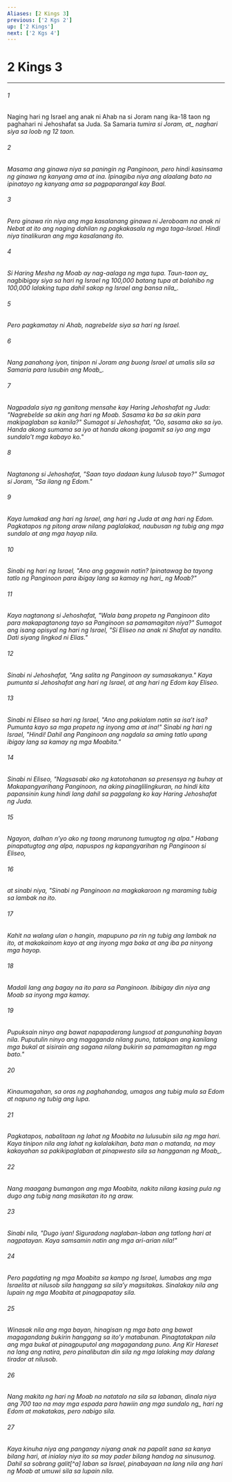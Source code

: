 ```yaml
---
Aliases: [2 Kings 3]
previous: ['2 Kgs 2']
up: ['2 Kings']
next: ['2 Kgs 4']
---
```

# 2 Kings 3

***






















###### 1 










Naging hari ng Israel ang anak ni Ahab na si Joram nang ika-18 taon ng paghahari ni Jehoshafat sa Juda. Sa Samaria <i class="trans-change">tumira si Joram, at_ naghari siya sa loob ng 12 taon. 





















###### 2 










Masama ang ginawa niya sa paningin ng Panginoon, pero hindi kasinsama ng ginawa ng kanyang ama at ina. Ipinagiba niya ang alaalang bato na ipinatayo ng kanyang ama sa pagpaparangal kay Baal. 





















###### 3 










Pero ginawa rin niya ang mga kasalanang ginawa ni Jeroboam na anak ni Nebat at ito ang naging dahilan ng pagkakasala ng mga taga-Israel. Hindi niya tinalikuran ang mga kasalanang ito. 





















###### 4 










Si Haring Mesha ng Moab ay nag-aalaga ng mga tupa. <i class="trans-change">Taun-taon ay_ nagbibigay siya sa hari ng Israel ng 100,000 batang tupa at balahibo ng 100,000 lalaking tupa <i class="trans-change">dahil sakop ng Israel ang bansa nila_. 





















###### 5 










Pero pagkamatay ni Ahab, nagrebelde siya sa hari ng Israel. 





















###### 6 










Nang panahong iyon, tinipon ni Joram ang buong Israel at umalis sila sa Samaria <i class="trans-change">para lusubin ang Moab_. 





















###### 7 










Nagpadala siya ng ganitong mensahe kay Haring Jehoshafat ng Juda: "Nagrebelde sa akin ang hari ng Moab. Sasama ka ba sa akin para makipaglaban sa kanila?" Sumagot si Jehoshafat, "Oo, sasama ako sa iyo. Handa akong sumama sa iyo at handa akong ipagamit sa iyo ang mga sundaloʼt mga kabayo ko." 





















###### 8 










Nagtanong si Jehoshafat, "Saan tayo dadaan kung lulusob tayo?" Sumagot si Joram, "Sa ilang ng Edom." 





















###### 9 










Kaya lumakad ang hari ng Israel, ang hari ng Juda at ang hari ng Edom. Pagkatapos ng pitong araw nilang paglalakad, naubusan ng tubig ang mga sundalo at ang mga hayop nila. 





















###### 10 










Sinabi ng hari ng Israel, "Ano ang gagawin natin? Ipinatawag ba tayong tatlo ng Panginoon para ibigay lang sa kamay <i class="trans-change">ng hari_ ng Moab?" 





















###### 11 










Kaya nagtanong si Jehoshafat, "Wala bang propeta ng Panginoon dito para makapagtanong tayo sa Panginoon sa pamamagitan niya?" Sumagot ang isang opisyal ng hari ng Israel, "Si Eliseo na anak ni Shafat ay nandito. Dati siyang lingkod ni Elias." 





















###### 12 










Sinabi ni Jehoshafat, "Ang salita ng Panginoon ay sumasakanya." Kaya pumunta si Jehoshafat ang hari ng Israel, at ang hari ng Edom kay Eliseo. 





















###### 13 










Sinabi ni Eliseo sa hari ng Israel, "Ano ang pakialam natin sa isaʼt isa? Pumunta kayo sa mga propeta ng inyong ama at ina!" Sinabi ng hari ng Israel, "Hindi! Dahil ang Panginoon ang nagdala sa aming tatlo upang ibigay lang sa kamay ng mga Moabita." 





















###### 14 










Sinabi ni Eliseo, "Nagsasabi ako ng katotohanan sa presensya ng buhay at Makapangyarihang Panginoon, na aking pinaglilingkuran, na hindi kita papansinin kung hindi lang dahil sa paggalang ko kay Haring Jehoshafat ng Juda. 





















###### 15 










Ngayon, dalhan nʼyo ako ng taong marunong tumugtog ng alpa." Habang pinapatugtog ang alpa, napuspos ng kapangyarihan ng Panginoon si Eliseo, 





















###### 16 










at sinabi niya, "Sinabi ng Panginoon na magkakaroon ng maraming tubig sa lambak na ito. 





















###### 17 










Kahit na walang ulan o hangin, mapupuno pa rin ng tubig ang lambak na ito, at makakainom kayo at ang inyong mga baka at ang iba pa ninyong mga hayop. 





















###### 18 










Madali lang ang bagay na ito para sa Panginoon. Ibibigay din niya ang Moab sa inyong mga kamay. 





















###### 19 










Pupuksain ninyo ang bawat napapaderang lungsod at pangunahing bayan nila. Puputulin ninyo ang magaganda nilang puno, tatakpan ang kanilang mga bukal at sisirain ang sagana nilang bukirin sa pamamagitan ng mga bato." 





















###### 20 










Kinaumagahan, sa oras ng paghahandog, umagos ang tubig mula sa Edom at napuno ng tubig ang lupa. 





















###### 21 










Pagkatapos, nabalitaan ng lahat ng Moabita na lulusubin sila ng mga hari. Kaya tinipon nila ang lahat ng kalalakihan, bata man o matanda, na may kakayahan sa pakikipaglaban at pinapwesto sila sa hangganan <i class="trans-change">ng Moab_. 





















###### 22 










Nang maagang bumangon ang mga Moabita, nakita nilang kasing pula ng dugo ang tubig nang masikatan ito ng araw. 





















###### 23 










Sinabi nila, "Dugo iyan! Siguradong naglaban-laban ang tatlong hari at nagpatayan. Kaya samsamin natin ang mga ari-arian nila!" 





















###### 24 










Pero pagdating ng mga Moabita sa kampo ng Israel, lumabas ang mga Israelita at nilusob sila hanggang sa silaʼy magsitakas. Sinalakay nila ang lupain ng mga Moabita at pinagpapatay sila. 





















###### 25 










Winasak nila ang mga bayan, hinagisan ng mga bato ang bawat magagandang bukirin hanggang sa itoʼy matabunan. Pinagtatakpan nila ang mga bukal at pinagpuputol ang magagandang puno. Ang Kir Hareset na lang ang natira, pero pinalibutan din sila ng mga lalaking may dalang tirador at nilusob. 





















###### 26 










Nang makita ng hari ng Moab na natatalo na sila sa labanan, dinala niya ang 700 tao na may mga espada para hawiin ang <i class="trans-change">mga sundalo ng_ hari ng Edom at makatakas, pero nabigo sila. 





















###### 27 










Kaya kinuha niya ang panganay niyang anak na papalit sana sa kanya bilang hari, at inialay niya ito sa may pader bilang handog na sinusunog. Dahil sa sobrang galit[^a] laban sa Israel, pinabayaan na lang nila ang hari ng Moab at umuwi sila sa lupain nila.

